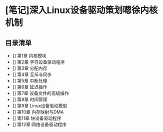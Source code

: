 # [笔记]深入Linux设备驱动策划嗯徐内核机制

## 目录清单

- [] 第1章 内核模块
- [] 第2章 字符设备驱动程序
- [] 第3章 分配内存
- [] 第4章 互斥与同步
- [] 第5章 中断处理
- [] 第6章 延迟操作
- [] 第7章 设备文件的高级操作
- [] 第8章 时间管理
- [] 第9章 Linux设备驱动模型
- [] 第10章 内存映射与DMA
- [] 第11章 块设备驱动程序
- [] 第12章 网络设备驱动程序

